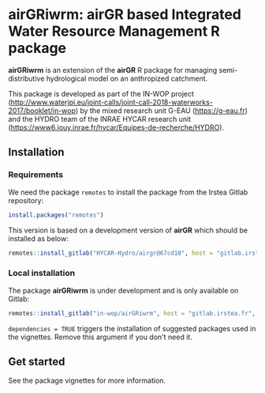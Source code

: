# airGRiwrm: airGR based Integrated Water Resource Management R package

**airGRiwrm** is an extension of the **airGR** R package for managing semi-distributive hydrological model on an anthropized catchment.

This package is developed as part of the IN-WOP project (http://www.waterjpi.eu/joint-calls/joint-call-2018-waterworks-2017/booklet/in-wop) by the mixed research unit G-EAU (https://g-eau.fr) and the HYDRO team of the INRAE HYCAR research unit (https://www6.jouy.inrae.fr/hycar/Equipes-de-recherche/HYDRO).

## Installation

### Requirements

We need the package `remotes` to install the package from the Irstea Gitlab repository:

```r
install.packages("remotes")
```

This version is based on a development version of **airGR** which should be installed as below:

```r
remotes::install_gitlab("HYCAR-Hydro/airgr@67cd10", host = "gitlab.irstea.fr")
```

### Local installation

The package **airGRiwrm** is under development and is only available on Gitlab:

```r
remotes::install_gitlab("in-wop/airGRiwrm", host = "gitlab.irstea.fr", dependencies = TRUE)
```

`dependencies = TRUE` triggers the installation of suggested packages used in the vignettes. Remove this argument if you don't need it.

## Get started

See the package vignettes for more information.
